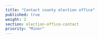 ```yaml
---
title: "Contact county election office"
published: true
weight: 2
section: election-office-contact
priority: "Minor"
---
```

